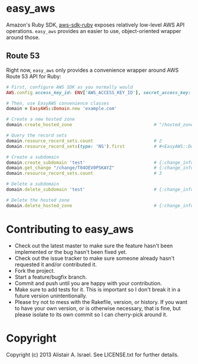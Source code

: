 easy_aws
========

Amazon's Ruby SDK, [aws-sdk-ruby](https://github.com/aws/aws-sdk-ruby) exposes relatively low-level AWS API operations. 
`easy_aws` provides an easier to use, object-oriented wrapper around those.


Route 53
-------

Right now, `easy_aws` only provides a convenience wrapper around AWS Route 53 API for Ruby:

````ruby
# First, configure AWS SDK as you normally would
AWS.config access_key_id: ENV['AWS_ACCESS_KEY_ID'], secret_access_key: ENV['AWS_SECRET_ACCESS_KEY']

# Then, use EasyAWS convenience classes
domain = EasyAWS::Domain.new 'example.com'

# Create a new hosted zone
domain.create_hosted_zone                               # "/hosted_zone/5IHFJ3DUWGB7G"

# Query the record sets
domain.resource_record_sets.count                       # 2
domain.resource_record_sets(type: 'NS').first           # #<EasyAWS::Domain::ResourceRecordSet::NS ...>

# Create a subdomain
domain.create_subdomain 'test'                          # {:change_info => { :id => "/change/T04OEV0PSKAYZ", ...
domain.get_change "/change/T04OEV0PSKAYZ"               # {:change_info => { :status => 'INSYNC', ...
domain.resource_record_sets.count                       # 3

# Delete a subdomain
domain.delete_subdomain 'test'                          # {:change_info => { :id => "/change/P0VV3D3SWM6J7", ...

# Delete the hosted zone
domain.delete_hosted_zone                               # {:change_info => { :id => "/change/QZEMEPSV8A6EA", ...
````

Contributing to easy_aws
========
 
* Check out the latest master to make sure the feature hasn't been implemented or the bug hasn't been fixed yet.
* Check out the issue tracker to make sure someone already hasn't requested it and/or contributed it.
* Fork the project.
* Start a feature/bugfix branch.
* Commit and push until you are happy with your contribution.
* Make sure to add tests for it. This is important so I don't break it in a future version unintentionally.
* Please try not to mess with the Rakefile, version, or history. If you want to have your own version, or is otherwise necessary, that is fine, but please isolate to its own commit so I can cherry-pick around it.

Copyright
========

Copyright (c) 2013 Alistair A. Israel. See LICENSE.txt for
further details.

